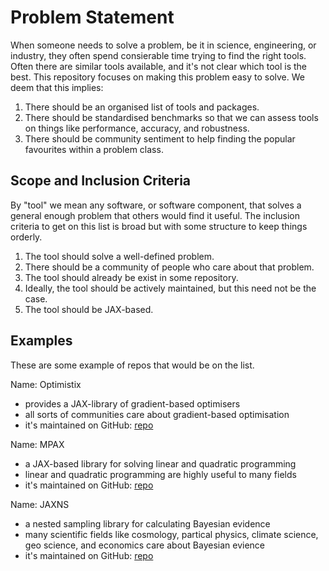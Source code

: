 # Problem Statement
When someone needs to solve a problem, be it in science, engineering, or industry, they often spend consierable time trying to find the right tools. Often there are similar tools available, and it's not clear which tool is the best. This repository focuses on making this problem easy to solve. We deem that this implies:
1. There should be an organised list of tools and packages.
2. There should be standardised benchmarks so that we can assess tools on things like performance, accuracy, and robustness.
3. There should be community sentiment to help finding the popular favourites within a problem class.

## Scope and Inclusion Criteria
By "tool" we mean any software, or software component, that solves a general enough problem that others would find it useful. The inclusion criteria to get on this list is broad but with some structure to keep things orderly.
1. The tool should solve a well-defined problem.
2. There should be a community of people who care about that problem.
3. The tool should already be exist in some repository.
4. Ideally, the tool should be actively maintained, but this need not be the case.
5. The tool should be JAX-based.

## Examples

These are some example of repos that would be on the list.

Name: Optimistix
- provides a JAX-library of gradient-based optimisers
- all sorts of communities care about gradient-based optimisation
- it's maintained on GitHub: [repo](https://github.com/patrick-kidger/optimistix)

Name: MPAX
- a JAX-based library for solving linear and quadratic programming
- linear and quadratic programming are highly useful to many fields
- it's maintained on GitHub: [repo](https://github.com/MIT-Lu-Lab/MPAX)

Name: JAXNS
- a nested sampling library for calculating Bayesian evidence
- many scientific fields like cosmology, partical physics, climate science, geo science, and economics care about Bayesian evience
- it's maintained on GitHub: [repo](https://github.com/Joshuaalbert/jaxns)
